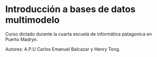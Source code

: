 # Introducción a bases de datos multimodelo

Curso dictado durante la cuarta escuela de informática patagonica en Puerto Madryn.

Autores: A.P.U Carlos Emanuel Balcazar y Henry Tong.
